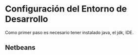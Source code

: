 # Configuración del Entorno de Desarrollo

Como primer paso es necesario tener instalado java, el jdk, IDE.

## Netbeans

